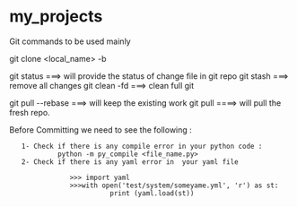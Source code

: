 # my_projects


Git commands to be used mainly 

git clone <From> <local_name> -b <branch>

git status ===> will provide the status of change file in git repo
git stash  ===> remove all changes
git clean -fd ===> clean full git

git pull --rebase ===> will keep the existing work 
git pull ====> will pull the fresh repo. 


Before Committing we need to see the following : 

       1- Check if there is any compile error in your python code : 
                python -m py_compile <file_name.py>
       2- Check if there is any yaml error in  your yaml file

                   >>> import yaml
                   >>>with open('test/system/someyame.yml', 'r') as st:
                             print (yaml.load(st))

  